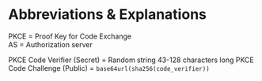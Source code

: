 # Abbreviations & Explanations

PKCE = Proof Key for Code Exchange\
AS = Authorization server

PKCE Code Verifier (Secret) = Random string 43-128 characters long
PKCE Code Challenge (Public) = `base64url(sha256(code_verifier))`